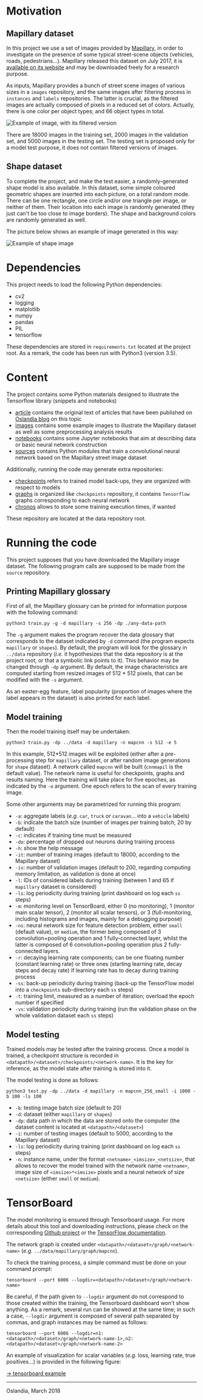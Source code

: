 # Motivation

## Mapillary dataset

In this project we use a set of images provided
by [Mapillary](https://www.mapillary.com/), in order to investigate on the
presence of some typical street-scene objects (vehicles, roads,
pedestrians...). Mapillary released this dataset on July 2017, it
is [available on its website](https://www.mapillary.com/dataset/vistas)
and may be downloaded freely for a research purpose.

As inputs, Mapillary provides a bunch of street scene images of various sizes
in a `images` repository, and the same images after filtering process in
`instances` and `labels` repositories. The latter is crucial, as the filtered
images are actually composed of pixels in a reduced set of colors. Actually,
there is one color per object types; and 66 object types in total.

![Example of image, with its filtered version](./images/MVD_M2kh294N9c72sICO990Uew.png)

There are 18000 images in the training set, 2000 images in the validation set,
and 5000 images in the testing set. The testing set is proposed only for a
model test purpose, it does not contain filtered versions of images.

## Shape dataset

To complete the project, and make the test easier, a randomly-generated shape model is also
available. In this dataset, some simple coloured geometric shapes are inserted into each picture,
on a total random mode. There can be one rectangle, one circle and/or one triangle per image, or
neither of them. Their location into each image is randomly generated (they just can't be too close
to image borders). The shape and background colors are randomly generated as well.

The picture below shows an example of image generated in this way:

![Example of shape image](./images/shape_00000.png)

# Dependencies

This project needs to load the following Python dependencies:

+ cv2
+ logging
+ matplotlib
+ numpy
+ pandas
+ PIL
+ tensorflow

These dependencies are stored in `requirements.txt` located at the project root. As a remark, the
code has been run with Python3 (version 3.5).

# Content

The project contains some Python materials designed to illustrate the Tensorflow library (snippets
and notebooks)

+ [article](./article) contains the original text of articles that have been published
  on [Oslandia blog](http://oslandia.com/en/blog/) on this topic
+ [images](./images) contains some example images to illustrate the Mapillary dataset as well as
  some preprocessing analysis results
+ [notebooks](./notebooks) contains some Jupyter notebooks that aim at describing data or basic
  neural network construction
+ [sources](./sources) contains Python modules that train a convolutional neural network based on
  the Mapillary street image dataset

Additionally, running the code may generate extra repositories:

+ [checkpoints](./checkpoints) refers to trained model back-ups, they are
  organized with respect to models
+ [graphs](./graphs) is organized like `checkpoints` repository, it contains
  `Tensorflow` graphs corresponding to each neural network
+ [chronos](./chronos) allows to store some training execution times, if wanted

These repository are located at the data repository root.

# Running the code

This project supposes that you have downloaded the Mapillary image dataset. The
following program calls are supposed to be made from the `source` repository.

## Printing Mapillary glossary

First of all, the Mapillary glossary can be printed for information purpose
with the following command:

```
python3 train.py -g -d mapillary -s 256 -dp ./any-data-path
```

The `-g` argument makes the program recover the data glossary that corresponds to the dataset
indicated by `-d` command (the program expects `mapillary` or `shapes`). By default, the program
will look for the glossary in `../data` repository (*i.e.* it hypothesizes that the data repository
is at the project root, or that a symbolic link points to it). This behavior may be changed through
`-dp` argument. By default, the image characteristics are computed starting from resized images of
512 * 512 pixels, that can be modified with the `-s` argument.

As an easter-egg feature, label popularity (proportion of images where the label appears in the
dataset) is also printed for each label.

## Model training

Then the model training itself may be undertaken:

```
python3 train.py -dp ../data -d mapillary -n mapcnn -s 512 -e 5
```

In this example, 512*512 images will be exploited (either after a
pre-processing step for `mapillary` dataset, or after random image generations
for `shape` dataset). A network called `mapcnn` will be built (`cnnmapil` is
the default value). The network name is useful for checkpoints, graphs and
results naming. Here the training will take place for five epoches, as
indicated by the `-e` argument. One epoch refers to the scan of every training
image.

Some other arguments may be parametrized for running this program:
+ `-a`: aggregate labels (*e.g.* `car`, `truck` or `caravan`... into a `vehicle` labels)
+ `-b`: indicate the batch size (number of images per training batch, 20 by
  default)
+ `-c`: indicates if training time must be measured
+ `-do`: percentage of dropped out neurons during training process
+ `-h`: show the help message
+ `-it`: number of training images (default to 18000, according to the Mapillary dataset)
+ `-iv`: number of validation images (default to 200, regarding computing memory limitation, as
  validation is done at once)
+ `-l`: IDs of considered labels during training (between 1 and 65 if
  `mapillary` dataset is considered)
+ `-ls`: log periodicity during training (print dashboard on log each `ss`
  steps)
+ `-m`: monitoring level on TensorBoard, either 0 (no monitoring), 1 (monitor main scalar tensor),
  2 (monitor all scalar tensors), or 3 (full-monitoring, including histograms and images, mainly
  for a debugging purpose)
+ `-ns`: neural network size for feature detection problem, either `small` (default value), or
  `medium`, the former being composed of 3 convolution+pooling operation and 1 fully-connected
  layer, whilst the latter is composed of 6 convolution+pooling operation plus 2 fully-connected
  layers.
+ `-r`: decaying learning rate components; can be one floating number (constant
  learning rate) or three ones (starting learning rate, decay steps and decay
  rate) if learning rate has to decay during training process
+ `-ss`: back-up periodicity during training (back-up the TensorFlow model into a `checkpoints`
  sub-directory each `ss` steps)
+ `-t`: training limit, measured as a number of iteration; overload the epoch
  number if specified
+ `-vs`: validation periodicity during training (run the validation phase on the whole validation
  dataset each `ss` steps)

## Model testing

Trained models may be tested after the training process. Once a model is trained, a checkpoint
structure is recorded in `<datapath>/<dataset>/checkpoints/<network-name>`. It is the key for
inference, as the model state after training is stored into it.

The model testing is done as follows:

```
python3 test.py -dp ../data -d mapillary -n mapcnn_256_small -i 1000 -b 100 -ls 100
```

+ `-b`: testing image batch size (default to 20)
+ `-d`: dataset (either `mapillary` or `shapes`)
+ `-dp`: data path in which the data are stored onto the computer (the dataset content is located
  at `<datapath>/<dataset>`)
+ `-i`: number of testing images (default to 5000, according to the Mapillary dataset)
+ `-ls`: log periodicity during training (print dashboard on log each `ss`
  steps)
+ `-n`: instance name, under the format `<netname>_<imsize>_<netsize>`, that allows to recover the
  model trained with the network name `<netname>`, image size of `<imsize>*<imsize>` pixels and a
  neural network of size `<netsize>` (either `small` or `medium`).

# TensorBoard

The model monitoring is ensured through Tensorboard usage. For more details
about this tool and downloading instructions, please check on the
corresponding [Github project](https://github.com/tensorflow/tensorboard) or
the
[TensorFlow documentation](https://www.tensorflow.org/get_started/summaries_and_tensorboard).

The network graph is created under `<datapath>/<dataset>/graph/<network-name>` (*e.g.*
`../data/mapillary/graph/mapcnn`).

To check the training process, a simple command must be done on your command prompt:

```
tensorboard --port 6006 --logdir=<datapath>/<dataset>/graph/<network-name>
```

Be careful, if the path given to `--logdir` argument do not correspond to those created within the
training, the Tensorboard dashboard won't show anything. As a remark, several run can be showed at
the same time; in such a case, `--logdir` argument is composed of several path separated by commas,
and graph instances may be named as follows:

```
tensorboard --port 6006 --logdir=n1:<datapath>/<dataset>/graph/<network-name-1>,n2:<datapath>/<dataset>/graph/<network-name-2>
```

An example of visualization for scalar variables (*e.g.* loss, learning rate,
true positives...) is provided in the following figure:

[-> tensorboard example](./images/tensorboard_example.png)

___

Oslandia, March 2018
